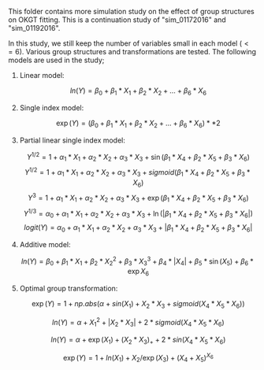 This folder contains more simulation study on the effect of group structures on OKGT fitting. This is a continuation
study of "sim_01172016" and "sim_01192016". 

In this study, we still keep the number of variables small in each model ($<=6$). Various group structures and transformations are tested. The following models are used in the study;

1. Linear model:

    $$ln(Y) = \beta_0 + \beta_1*X_1 + \beta_2*X_2 + \ldots + \beta_6*X_6$$

2. Single index model:

    $$\exp(Y) = (\beta_0 + \beta_1*X_1 + \beta_2*X_2 + \ldots + \beta_6*X_6)**2$$

3. Partial linear single index model:

    $$Y^{1/2} = 1 + \alpha_1*X_1 + \alpha_2*X_2 + \alpha_3*X_3 + \sin(\beta_1*X_4 + \beta_2*X_5 + \beta_3*X_6)$$
    $$Y^{1/2} = 1 + \alpha_1*X_1 + \alpha_2*X_2 + \alpha_3*X_3 + sigmoid(\beta_1*X_4 + \beta_2*X_5 + \beta_3*X_6)$$
    $$Y^3 = 1 + \alpha_1*X_1 + \alpha_2*X_2 + \alpha_3*X_3 + \exp(\beta_1*X_4 + \beta_2*X_5 + \beta_3*X_6)$$
    $$Y^{1/3} = \alpha_0 + \alpha_1*X_1 + \alpha_2*X_2 + \alpha_3*X_3 + \ln(|\beta_1*X_4 + \beta_2*X_5 + \beta_3*X_6|)$$
    $$logit(Y) = \alpha_0 + \alpha_1*X_1 + \alpha_2*X_2 + \alpha_3*X_3 + |\beta_1*X_4 + \beta_2*X_5 + \beta_3*X_6|$$
    
4. Additive model:

    $$ln(Y) = \beta_0 + \beta_1*X_1 + \beta_2*X_2^2 + \beta_3*X_3^3 + \beta_4*|X_4| + \beta_5*\sin(X_5) + \beta_6*\exp{X_6}$$

5. Optimal group transformation:

    $$\exp(Y) = 1 + np.abs(\alpha + sin(X_1) + X_2 * X_3 + sigmoid(X_4 * X_5 * X_6))$$
    
    $$ln(Y) = \alpha + X_1^2 + |X_2 * X_3| + 2 * sigmoid(X_4 * X_5 * X_6)$$
    
    $$ln(Y) = \alpha + \exp(X_1) + (X_2 * X_3)_+ + 2 * sin(X_4 * X_5 * X_6)$$
    
    $$\exp(Y) = 1 + ln(X_1) + X_2 / \exp(X_3) + (X_4 + X_5)^{X_6}$$
    
    
    